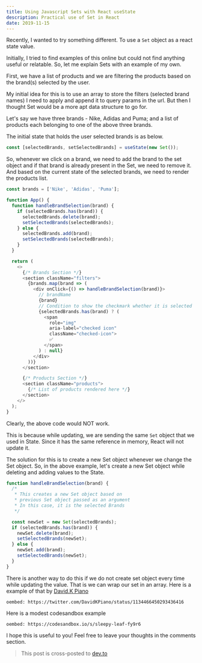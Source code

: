 ```yaml
---
title: Using Javascript Sets with React useState
description: Practical use of Set in React
date: 2019-11-15
---
```


Recently, I wanted to try something different. To use a `Set` object as a react state value.

Initially, I tried to find examples of this online but could not find anything useful or relatable. So, let me explain Sets with an example of my own.

First, we have a list of products and we are filtering the products based on the brand(s) selected by the user.

My initial idea for this is to use an array to store the filters (selected brand names) I need to apply and append it to query params in the url. But then I thought Set would be a more apt data structure to go for.

Let's say we have three brands - Nike, Adidas and Puma; and a list of products each belonging to one of the above three brands.

The initial state that holds the user selected brands is as below.

```js
const [selectedBrands, setSelectedBrands] = useState(new Set());
```

So, whenever we click on a brand, we need to add the brand to the set object and if that brand is already present in the Set, we need to remove it. And based on the current state of the selected brands, we need to render the products list.

```js
const brands = ['Nike', 'Adidas', 'Puma'];

function App() {
  function handleBrandSelection(brand) {
    if (selectedBrands.has(brand)) {
      selectedBrands.delete(brand);
      setSelectedBrands(selectedBrands);
    } else {
      selectedBrands.add(brand);
      setSelectedBrands(selectedBrands);
    }
  }

  return (
    <>
      {/* Brands Section */}
      <section className="filters">
        {brands.map(brand => (
          <div onClick={() => handleBrandSelection(brand)}>
            // brandName
            {brand}
            // Condition to show the checkmark whether it is selected
            {selectedBrands.has(brand) ? (
              <span
                role="img"
                aria-label="checked icon"
                className="checked-icon">
                ✅
              </span>
            ) : null}
          </div>
        ))}
      </section>

      {/* Products Section */}
      <section className="products">
        {/* List of products rendered here */}
      </section>
    </>
  );
}
```

Clearly, the above code would NOT work.

This is because while updating, we are sending the same `Set` object that we used in State. Since it has the same reference in memory, React will not update it.

The solution for this is to create a new Set object whenever we change the Set object. So, in the above example, let's create a new Set object while deleting and adding values to the State.

```js
function handleBrandSelection(brand) {
  /*
   * This creates a new Set object based on
   * previous Set object passed as an argument
   * In this case, it is the selected Brands
   */

  const newSet = new Set(selectedBrands);
  if (selectedBrands.has(brand)) {
    newSet.delete(brand);
    setSelectedBrands(newSet);
  } else {
    newSet.add(brand);
    setSelectedBrands(newSet);
  }
}
```

There is another way to do this if we do not create set object every time while updating the value. That is we can wrap our set in an array. Here is a example of that by [David.K Piano](https://twitter.com/DavidKPiano/)

`oembed: https://twitter.com/DavidKPiano/status/1134466450293436416`

Here is a modest codesandbox example

`oembed: https://codesandbox.io/s/sleepy-leaf-fy9r6`

I hope this is useful to you! Feel free to leave your thoughts in the comments section.

> This post is cross-posted to <a href="https://dev.to/ganes1410/using-javascript-sets-with-react-usestate-39eo" target='_blank'>dev.to</a>
